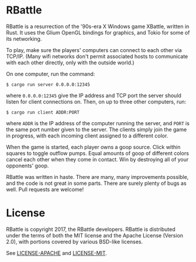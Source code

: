 # RBattle

RBattle is a resurrection of the '90s-era X Windows game XBattle, written in Rust.
It uses the Glium OpenGL bindings for graphics, and Tokio for some of its networking.

To play, make sure the players' computers can connect to each other via TCP/IP.
(Many wifi networks don't permit associated hosts to communicate with each other
directly, only with the outside world.)

On one computer, run the command:

    $ cargo run server 0.0.0.0:12345

where `0.0.0.0:12345` give the IP address and TCP port the server should listen
for client connections on. Then, on up to three other computers, run:

    $ cargo run client ADDR:PORT

where `ADDR` is the IP address of the computer running the server, and `PORT` is
the same port number given to the server. The clients simply join the game in
progress, with each incoming client assigned to a different color.

When the game is started, each player owns a goop source. Click within squares
to toggle outflow pumps. Equal amounts of goop of different colors cancel each
other when they come in contact. Win by destroying all of your opponents' goop.

RBattle was written in haste. There are many, many improvements possible, and
the code is not great in some parts. There are surely plenty of bugs as well.
Pull requests are welcome!

# License

RBattle is copyright 2017, the RBattle developers. RBattle is distributed under
the terms of both the MIT license and the Apache License (Version 2.0), with
portions covered by various BSD-like licenses.

See [LICENSE-APACHE](LICENSE-APACHE) and [LICENSE-MIT](LICENSE-MIT).

